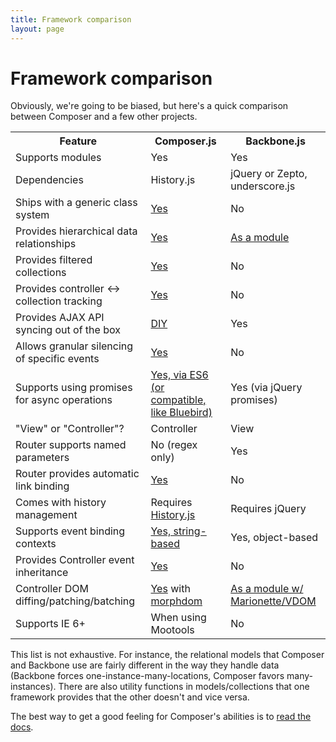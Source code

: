 ```yaml
---
title: Framework comparison
layout: page
---
```


# Framework comparison

Obviously, we're going to be biased, but here's a quick comparison between
Composer and a few other projects.

<table>
    <tr>
        <th>Feature</th>
        <th>Composer.js</th>
        <th>Backbone.js</th>
    </tr>
    <tr>
        <td>Supports modules</td>
        <td>Yes</td>
        <td>Yes</td>
    </tr>
    <tr>
        <td>Dependencies</td>
        <td>History.js</td>
        <td>jQuery or Zepto, underscore.js</td>
    </tr>
    <tr>
        <td>Ships with a generic class system</td>
        <td><a href="docs/class">Yes</a></td>
        <td>No</td>
    </tr>
    <tr>
        <td>Provides hierarchical data relationships</td>
        <td><a href="docs/relational">Yes</a></td>
        <td><a href="http://backbonerelational.org/">As a module</a></td>
    </tr>
    <tr>
        <td>Provides filtered collections</td>
        <td><a href="docs/filtercollection">Yes</a></td>
        <td>No</td>
    </tr>
    <tr>
        <td>Provides controller &lt;-&gt; collection tracking</td>
        <td><a href="docs/listcontroller">Yes</a></td>
        <td>No</td>
    </tr>
    <tr>
        <td>Provides AJAX API syncing out of the box</td>
        <td><a href="docs/util#composer-sync">DIY</a></td>
        <td>Yes</td>
    </tr>
    <tr>
        <td>Allows granular silencing of specific events</td>
        <td><a href="docs/event#silencing">Yes</a></td>
        <td>No</td>
    </tr>
    <tr>
        <td>Supports using promises for async operations</td>
        <td><a href="docs/util#composer-promisify">Yes, via ES6 (or compatible, like Bluebird)</a></td>
        <td>Yes (via jQuery promises)</td>
    </tr>
    <tr>
        <td>"View" or "Controller"?</td>
        <td>Controller</td>
        <td>View</td>
    </tr>
    <tr>
        <td>Router supports named parameters</td>
        <td>No (regex only)</td>
        <td>Yes</td>
    </tr>
    <tr>
        <td>Router provides automatic link binding</td>
        <td><a href="docs/router#bind-links">Yes</a></td>
        <td>No</td>
    </tr>
    <tr>
        <td>Comes with history management</td>
        <td>Requires <a href="https://github.com/browserstate/history.js/">History.js</a></td>
        <td>Requires jQuery</td>
    </tr>
    <tr>
        <td>Supports event binding contexts</td>
        <td><a href="http://lyonbros.github.io/composer.js/docs/event#bind">Yes, string-based</a></td>
        <td>Yes, object-based</td>
    </tr>
    <tr>
        <td>Provides Controller event inheritance</td>
        <td><a href="docs/class#composer-merge-extend">Yes</a></td>
        <td>No</td>
    </tr>
    <tr>
        <td>Controller DOM diffing/patching/batching</td>
        <td><a href="docs/controller#xdom">Yes</a> with <a href="https://github.com/patrick-steele-idem/morphdom">morphdom</a></td>
        <td><a href="https://github.com/tiagorg/marionette-vdom">As a module w/ Marionette/VDOM</a></td>
    </tr>
    <tr>
        <td>Supports IE 6+</td>
        <td>When using Mootools</td>
        <td>No</td>
    </tr>
</table>

This list is not exhaustive. For instance, the relational models that Composer
and Backbone use are fairly different in the way they handle data (Backbone
forces one-instance-many-locations, Composer favors many-instances). There are
also utility functions in models/collections that one framework provides that
the other doesn't and vice versa.

The best way to get a good feeling for Composer's abilities is to
<a href="docs/">read the docs</a>.

